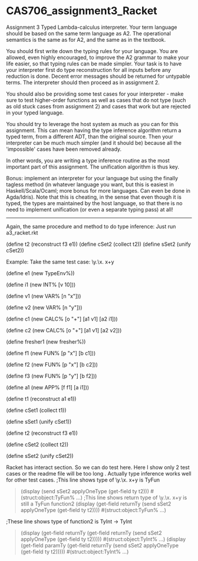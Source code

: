 # CAS706_assignment3_Racket

Assignment 3
Typed Lambda-calculus interpreter.
Your term language should be based on the same term language as A2. The operational semantics is the same as for A2, and the same as in the textbook.

You should first write down the typing rules for your language. You are allowed, even highly encouraged, to improve the A2 grammar to make your life easier, so that typing rules can be made simpler. Your task is to have your interpreter first do type reconstruction for all inputs before any reduction is done. Decent error messages should be returned for untypable terms. The interpreter should then proceed as in assignment 2.

You should also be providing some test cases for your interpreter - make sure to test higher-order functions as well as cases that do not type (such as old stuck cases from assignment 2) and cases that work but are rejected in your typed language.

You should try to leverage the host system as much as you can for this assignment. This can mean having the type inference algorithm return a typed term, from a different ADT, than the original source. Then your interpreter can be much much simpler (and it should be) because all the 'impossible' cases have been removed already.

In other words, you are writing a type inference routine as the most important part of this assignment. The unification algorithm is thus key.

Bonus: implement an interpreter for your language but using the finally tagless method (in whatever language you want, but this is easiest in Haskell/Scala/Ocaml; more bonus for more languages. Can even be done in Agda/Idris). Note that this is cheating, in the sense that even though it is typed, the types are maintained by the host language, so that there is no need to implement unification (or even a separate typing pass) at all!

-----------------------------------

Again, the same procedure and method to do type inference:
Just run a3_racket.rkt

(define t2 (reconstruct f3 e1))
(define cSet2 (collect t2))
(define sSet2 (unify cSet2))

Example: Take the same test case: \y.\x. x+y

(define e1
  (new TypeEnv%))

(define i1
  (new INT% [v 10]))

(define v1
  (new VAR% [n "x"]))

(define v2
  (new VAR% [n "y"]))

(define c1
  (new CALC% [o "+"] [a1 v1] [a2 i1]))

(define c2
  (new CALC% [o "+"] [a1 v1] [a2 v2]))

(define fresher1
  (new fresher%))

(define f1
  (new FUN% [p "x"] [b c1]))

(define f2
  (new FUN% [p "x"] [b c2]))

(define f3
  (new FUN% [p "y"] [b f2]))

(define a1
  (new APP% [f f1] [a i1]))

(define t1 (reconstruct a1 e1))

(define cSet1 (collect t1))

(define sSet1 (unify cSet1))

(define t2 (reconstruct f3 e1))

(define cSet2 (collect t2))

(define sSet2 (unify cSet2))

Racket has interact section. So we can do test here.
Here I show only 2 test cases or the readme file will be too long . Actually type inference works well for other test cases. 
;This line shows type of \y.\x. x+y is TyFun
> (display (send sSet2 applyOneType (get-field ty t2)))
#(struct:object:TyFun% ...)
;This line shows return type of \y.\x. x+y is still a TyFun function2
> (display (get-field returnTy (send sSet2 applyOneType (get-field ty t2))))
#(struct:object:TyFun% ...)

;These line shows type of function2 is TyInt -> TyInt
> (display (get-field returnTy (get-field returnTy (send sSet2 applyOneType (get-field ty t2)))))
#(struct:object:TyInt% ...)
> (display (get-field paramTy (get-field returnTy (send sSet2 applyOneType (get-field ty t2)))))
#(struct:object:TyInt% ...)
>  
